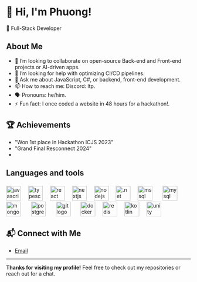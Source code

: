 
# 👋 Hi, I'm Phuong!
🚀 Full-Stack Developer

## About Me
- 👯 I’m looking to collaborate on open-source Back-end and Front-end projects or AI-driven apps.
- 🤔 I’m looking for help with optimizing CI/CD pipelines.
- 💬 Ask me about JavaScript, C#, or backend, front-end development.
- 📫 How to reach me: Discord: ltp.
- 🗣️ Pronouns: he/him.
- ⚡ Fun fact: I once coded a website in 48 hours for a hackathon!.

## 🏆 Achievements
- "Won 1st place in Hackathon ICJS 2023"
- "Grand Final Resconnect 2024"
- 
###

<h2 align="left">Languages and tools</h2>


###
<div align="left">
  <a href="https://developer.mozilla.org/en-US/docs/Web/JavaScript" target="_blank" rel="noopener noreferrer"><img src="https://cdn.jsdelivr.net/gh/devicons/devicon/icons/javascript/javascript-original.svg" height="40" alt="javascript logo"></a>
  <img width="12">
  <a href="https://www.typescriptlang.org/" target="_blank" rel="noopener noreferrer"><img src="https://cdn.jsdelivr.net/gh/devicons/devicon/icons/typescript/typescript-original.svg" height="40" alt="typescript logo"></a>
  <img width="12">
  <a href="https://react.dev/" target="_blank" rel="noopener noreferrer"><img src="https://cdn.jsdelivr.net/gh/devicons/devicon/icons/react/react-original.svg" height="40" alt="react logo"></a>
  <img width="12">
  <a href="https://nextjs.org/" target="_blank" rel="noopener noreferrer"><img src="https://cdn.jsdelivr.net/gh/devicons/devicon/icons/nextjs/nextjs-original.svg" height="40" alt="nextjs logo"></a>
  <img width="12">
  <a href="https://nodejs.org/" target="_blank" rel="noopener noreferrer"><img src="https://cdn.jsdelivr.net/gh/devicons/devicon/icons/nodejs/nodejs-original.svg" height="40" alt="nodejs logo"></a>
  <img width="12">
  <a href="https://dotnet.microsoft.com/" target="_blank" rel="noopener noreferrer"><img src="https://cdn.jsdelivr.net/gh/devicons/devicon/icons/dotnetcore/dotnetcore-original.svg" height="40" alt=".net logo"></a>
  <img width="12">
  <a href="https://www.microsoft.com/en-us/sql-server" target="_blank" rel="noopener noreferrer"><img src="https://cdn.jsdelivr.net/gh/devicons/devicon/icons/microsoftsqlserver/microsoftsqlserver-plain.svg" height="40" alt="mssql logo"></a>
  <img width="12">
  <a href="https://www.mysql.com/" target="_blank" rel="noopener noreferrer"><img src="https://cdn.jsdelivr.net/gh/devicons/devicon/icons/mysql/mysql-original.svg" height="40" alt="mysql logo"></a>
  <img width="12">
  <a href="https://www.mongodb.com/" target="_blank" rel="noopener noreferrer"><img src="https://cdn.jsdelivr.net/gh/devicons/devicon/icons/mongodb/mongodb-original.svg" height="40" alt="mongodb logo"></a>
  <img width="12">
  <a href="https://www.postgresql.org/" target="_blank" rel="noopener noreferrer"><img src="https://cdn.jsdelivr.net/gh/devicons/devicon/icons/postgresql/postgresql-original.svg" height="40" alt="postgresql logo"></a>
  <img width="12">
  <a href="https://git-scm.com/" target="_blank" rel="noopener noreferrer"><img src="https://cdn.jsdelivr.net/gh/devicons/devicon/icons/git/git-original.svg" height="40" alt="git logo"></a>
  <img width="12">
  <a href="https://www.docker.com/" target="_blank" rel="noopener noreferrer"><img src="https://cdn.jsdelivr.net/gh/devicons/devicon/icons/docker/docker-original.svg" height="40" alt="docker logo"></a>
  <img width="12">
  <a href="https://redis.io/" target="_blank" rel="noopener noreferrer"><img src="https://cdn.jsdelivr.net/gh/devicons/devicon/icons/redis/redis-original.svg" height="40" alt="redis logo"></a>
  <img width="12">
  <a href="https://kotlinlang.org/" target="_blank" rel="noopener noreferrer"><img src="https://cdn.jsdelivr.net/gh/devicons/devicon/icons/kotlin/kotlin-original.svg" height="40" alt="kotlin logo"></a>
  <img width="12">
  <a href="https://unity.com/" target="_blank" rel="noopener noreferrer"><img src="https://cdn.jsdelivr.net/gh/devicons/devicon/icons/unity/unity-original.svg" height="40" alt="unity logo"></a>
</div>

###
## 📬 Connect with Me
- [Email](mailto:lephuong14052004@gmail.com)

---

**Thanks for visiting my profile!** Feel free to check out my repositories or reach out for a chat. 
